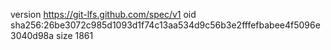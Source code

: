 version https://git-lfs.github.com/spec/v1
oid sha256:26be3072c985d1093d1f74c13aa534d9c56b3e2fffefbabee4f5096e3040d98a
size 1861

